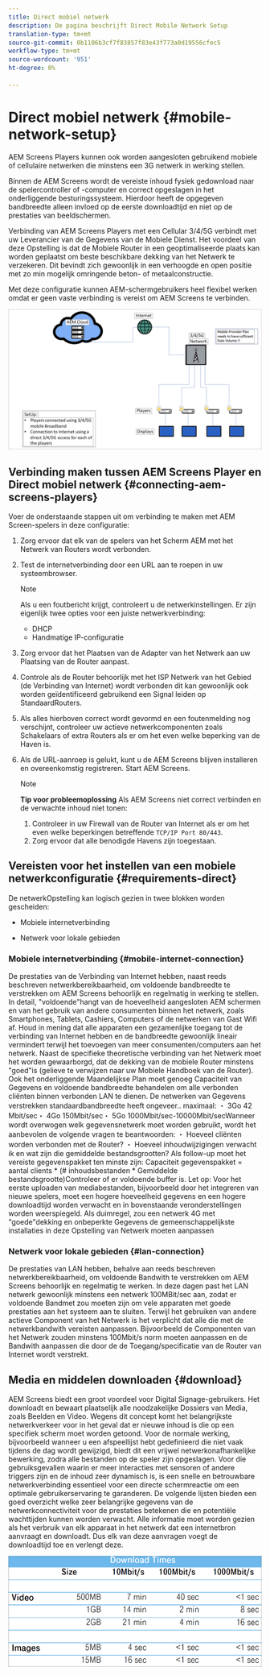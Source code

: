 ```yaml
---
title: Direct mobiel netwerk
description: De pagina beschrijft Direct Mobile Network Setup
translation-type: tm+mt
source-git-commit: 0b1106b3cf7f83857f83e43f773a0d19556cfec5
workflow-type: tm+mt
source-wordcount: '951'
ht-degree: 0%

---
```



# Direct mobiel netwerk {#mobile-network-setup}

AEM Screens Players kunnen ook worden aangesloten gebruikend mobiele of cellulaire netwerken die minstens een 3G netwerk in werking stellen.

Binnen de AEM Screens wordt de vereiste inhoud fysiek gedownload naar de spelercontroller of -computer en correct opgeslagen in het onderliggende besturingssysteem. Hierdoor heeft de opgegeven bandbreedte alleen invloed op de eerste downloadtijd en niet op de prestaties van beeldschermen.

Verbinding van AEM Screens Players met een Cellular 3/4/5G verbindt met uw Leverancier van de Gegevens van de Mobiele Dienst. Het voordeel van deze Opstelling is dat de Mobiele Router in een geoptimaliseerde plaats kan worden geplaatst om beste beschikbare dekking van het Netwerk te verzekeren. Dit bevindt zich gewoonlijk in een verhoogde en open positie met zo min mogelijk omringende beton- of metaalconstructie.

Met deze configuratie kunnen AEM-schermgebruikers heel flexibel werken omdat er geen vaste verbinding is vereist om AEM Screens te verbinden.

![](/help/using/assets/direct-mobile-1.png)

## Verbinding maken tussen AEM Screens Player en Direct mobiel netwerk {#connecting-aem-screens-players}

Voer de onderstaande stappen uit om verbinding te maken met AEM Screen-spelers in deze configuratie:

1. Zorg ervoor dat elk van de spelers van het Scherm AEM met het Netwerk van Routers wordt verbonden.

1. Test de internetverbinding door een URL aan te roepen in uw systeembrowser.

   >[!NOTE]
   >Als u een foutbericht krijgt, controleert u de netwerkinstellingen. Er zijn eigenlijk twee opties voor een juiste netwerkverbinding:
   >* DHCP
   >* Handmatige IP-configuratie


1. Zorg ervoor dat het Plaatsen van de Adapter van het Netwerk aan uw Plaatsing van de Router aanpast.
1. Controle als de Router behoorlijk met het ISP Netwerk van het Gebied (de Verbinding van Internet) wordt verbonden dit kan gewoonlijk ook worden geïdentificeerd gebruikend een Signal leiden op StandaardRouters.
1. Als alles hierboven correct wordt gevormd en een foutenmelding nog verschijnt, controleer uw actieve netwerkcomponenten zoals Schakelaars of extra Routers als er om het even welke beperking van de Haven is.
1. Als de URL-aanroep is gelukt, kunt u de AEM Screens blijven installeren en overeenkomstig registreren. Start AEM Screens.

   >[!NOTE]
   >**Tip voor probleemoplossing**
   >Als AEM Screens niet correct verbinden en de verwachte inhoud niet tonen:
   >
   >1. Controleer in uw Firewall van de Router van Internet als er om het even welke beperkingen betreffende `TCP/IP Port 80/443`.
   >1. Zorg ervoor dat alle benodigde Havens zijn toegestaan.



## Vereisten voor het instellen van een mobiele netwerkconfiguratie {#requirements-direct}

De netwerkOpstelling kan logisch gezien in twee blokken worden gescheiden:

* Mobiele internetverbinding

* Netwerk voor lokale gebieden

### Mobiele internetverbinding {#mobile-internet-connection}

De prestaties van de Verbinding van Internet hebben, naast reeds beschreven netwerkbereikbaarheid, om voldoende bandbreedte te verstrekken om AEM Screens behoorlijk en regelmatig in werking te stellen. In detail, &quot;voldoende&quot;hangt van de hoeveelheid aangesloten AEM schermen en van het gebruik van andere consumenten binnen het netwerk, zoals Smartphones, Tablets, Cashiers, Computers of de netwerken van Gast Wifi af.
Houd in mening dat alle apparaten een gezamenlijke toegang tot de verbinding van Internet hebben en de bandbreedte gewoonlijk lineair vermindert terwijl het toevoegen van meer consumenten/computers aan het netwerk.
Naast de specifieke theoretische verbinding van het Netwerk moet het worden gewaarborgd, dat de dekking van de mobiele Router minstens &quot;goed&quot;is (gelieve te verwijzen naar uw Mobiele Handboek van de Router). Ook het onderliggende Maandelijkse Plan moet genoeg Capaciteit van Gegevens en voldoende bandbreedte behandelen om alle verbonden cliënten binnen verbonden LAN te dienen.
De netwerken van Gegevens verstrekken standaardbandbreedte heeft ongeveer.. maximaal:
・ 3Go 42 Mbit/sec・ 4Go 150Mbit/sec・ 5Go 1000Mbit/sec-10000Mbit/secWanneer wordt overwogen welk gegevensnetwerk moet worden gebruikt, wordt het aanbevolen de volgende vragen te beantwoorden:
・ Hoeveel cliënten worden verbonden met de Router?
・ Hoeveel inhoudwijzigingen verwacht ik en wat zijn die gemiddelde bestandsgrootten?
Als follow-up moet het vereiste gegevenspakket ten minste zijn:
Capaciteit gegevenspakket = aantal clients * (# inhoudsbestanden * Gemiddelde bestandsgrootte)Controleer of er voldoende buffer is.
Let op: Voor het eerste uploaden van mediabestanden, bijvoorbeeld door het integreren van nieuwe spelers, moet een hogere hoeveelheid gegevens en een hogere downloadtijd worden verwacht en in bovenstaande veronderstellingen worden weerspiegeld.
Als duimregel, zou een netwerk 4G met &quot;goede&quot;dekking en onbeperkte Gegevens de gemeenschappelijkste installaties in deze Opstelling van Netwerk moeten aanpassen


### Netwerk voor lokale gebieden {#lan-connection}

De prestaties van LAN hebben, behalve aan reeds beschreven netwerkbereikbaarheid, om voldoende Bandwith te verstrekken om AEM Screens behoorlijk en regelmatig te werken. In deze dagen past het LAN netwerk gewoonlijk minstens een netwerk 100MBit/sec aan, zodat er voldoende Bandmet zou moeten zijn om vele apparaten met goede prestaties aan het systeem aan te sluiten. Terwijl het gebruiken van andere actieve Component van het Netwerk is het verplicht dat alle die met de netwerkbandwith vereisten aanpassen. Bijvoorbeeld de Componenten van het Netwerk zouden minstens 100Mbit/s norm moeten aanpassen en de Bandwith aanpassen die door de de Toegang/specificatie van de Router van Internet wordt verstrekt.

## Media en middelen downloaden {#download}

AEM Screens biedt een groot voordeel voor Digital Signage-gebruikers. Het downloadt en bewaart plaatselijk alle noodzakelijke Dossiers van Media, zoals Beelden en Video. Wegens dit concept komt het belangrijkste netwerkverkeer voor in het geval dat er nieuwe inhoud is die op een specifiek scherm moet worden getoond.
Voor de normale werking, bijvoorbeeld wanneer u een afspeellijst hebt gedefinieerd die niet vaak tijdens de dag wordt gewijzigd, biedt dit een vrijwel netwerkonafhankelijke bewerking, zodra alle bestanden op de speler zijn opgeslagen.
Voor die gebruiksgevallen waarin er meer interacties met sensoren of andere triggers zijn en de inhoud zeer dynamisch is, is een snelle en betrouwbare netwerkverbinding essentieel voor een directe schermreactie om een optimale gebruikerservaring te garanderen.
De volgende lijsten bieden een goed overzicht welke zeer belangrijke gegevens van de netwerkconnectiviteit voor de prestaties betekenen die en potentiële wachttijden kunnen worden verwacht.
Alle informatie moet worden gezien als het verbruik van elk apparaat in het netwerk dat een internetbron aanvraagt en downloadt. Dus elk van deze aanvragen voegt de downloadtijd toe en verlengt deze.

![](/help/using/assets/download-times-mobile.png)



